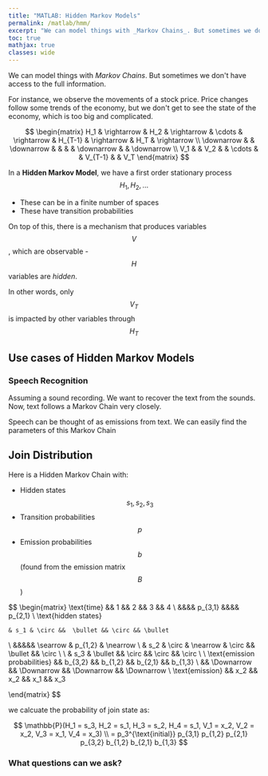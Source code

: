 ```yaml
---
title: "MATLAB: Hidden Markov Models"
permalink: /matlab/hmm/
excerpt: "We can model things with _Markov Chains_. But sometimes we don't have access to the full information."
toc: true
mathjax: true
classes: wide
---
```


We can model things with _Markov Chains_. But sometimes we don't have access to the full information.

For instance, we observe the movements of a stock price. Price changes follow some trends of the economy, but we don't get to see the state of the economy, which is too big and complicated.


$$
\begin{matrix}
H_1 & \rightarrow & H_2 & \rightarrow & \cdots & \rightarrow & H_{T-1} & \rightarrow & H_T & \rightarrow
\\
\downarrow & & \downarrow & & & & \downarrow & & \downarrow 
\\
V_1 & & V_2 &  & \cdots &  & V_{T-1} & & V_T
\end{matrix}
$$

In a **Hidden Markov Model**, we have a first order stationary process $$H_1, H_2, \ldots$$
  * These can be in a finite number of spaces
  * These have transition probabilities
  
On top of this, there is a mechanism that produces variables $$V$$, which are observable - $$H$$ variables are _hidden_.

In other words, only $$V_T$$ is impacted by other variables through $$H_T$$

## Use cases of Hidden Markov Models

### Speech Recognition

Assuming a sound recording. We want to recover the text from the sounds. Now, text follows a Markov Chain very closely. 

Speech can be thought of as emissions from text. We can easily find the parameters of this Markov Chain


## Join Distribution

Here is a Hidden Markov Chain with:

* Hidden states $$s_1, s_2, s_3$$
* Transition probabilities $$p$$
* Emission probabilities $$b$$ (found from the emission matrix $$B$$)

$$
\begin{matrix}
\text{time} && 1 && 2 && 3 && 4
\\
    &&&& p_{3,1} &&&& p_{2,1}
\\
\text{hidden states} 

    & s_1 & \circ &&  \bullet && \circ && \bullet
\\
    &&&&& \searrow  & p_{1,2} & \nearrow
\\
    & s_2 & \circ & \nearrow & \circ && \bullet && \circ
\\
\\
    & s_3 & \bullet && \circ && \circ && \circ 
\\
\\
\text{emission probabilities}    && b_{3,2} && b_{1,2} && b_{2,1} && b_{1,3} 
\\
&& \Downarrow && \Downarrow && \Downarrow && \Downarrow
\\
\text{emission} && x_2 && x_2 && x_1 && x_3

\end{matrix}
$$



we calcuate the probability of join state as:

$$
\mathbb{P}(H_1 = s_3, H_2 = s_1, H_3 = s_2, H_4 = s_1, V_1 = x_2, V_2 = x_2, V_3 = x_1, V_4 = x_3) 
\\
= p_3^{\text{initial}} p_{3,1} p_{1,2} p_{2,1} p_{3,2} b_{1,2} b_{2,1} b_{1,3} 
$$

### What questions can we ask?

